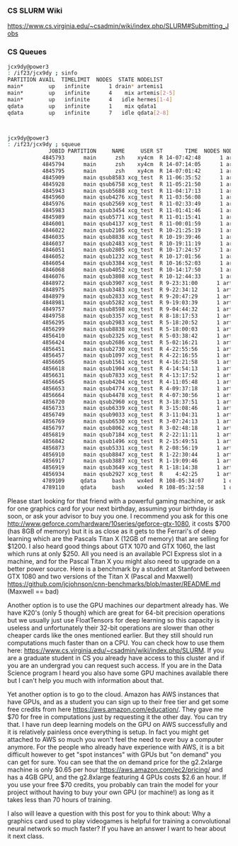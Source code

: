 
### CS SLURM Wiki

https://www.cs.virginia.edu/~csadmin/wiki/index.php/SLURM#Submitting_Jobs

### CS Queues

```bash
jcx9dy@power3
: /if23/jcx9dy ; sinfo
PARTITION AVAIL  TIMELIMIT  NODES  STATE NODELIST
main*        up   infinite      1 drain* artemis1
main*        up   infinite      4    mix artemis[2-5]
main*        up   infinite      4   idle hermes[1-4]
qdata        up   infinite      1    mix qdata1
qdata        up   infinite      7   idle qdata[2-8]



jcx9dy@power3
: /if23/jcx9dy ; squeue
             JOBID PARTITION     NAME     USER ST       TIME  NODES NODELIST(REASON)
           4845793      main      zsh    xy4cm  R 14-07:42:48      1 artemis3
           4845794      main      zsh    xy4cm  R 14-07:14:05      1 artemis4
           4845795      main      zsh    xy4cm  R 14-07:01:42      1 artemis5
           4845909      main qsub8583 xcg_test  R 11-06:35:52      1 artemis2
           4845928      main qsub6758 xcg_test  R 11-05:21:50      1 artemis2
           4845943      main qsub5688 xcg_test  R 11-04:17:13      1 artemis2
           4845960      main qsub4276 xcg_test  R 11-03:56:08      1 artemis2
           4845976      main qsub2569 xcg_test  R 11-02:33:49      1 artemis2
           4845983      main qsub3454 xcg_test  R 11-01:41:46      1 artemis3
           4845989      main qsub5771 xcg_test  R 11-01:15:41      1 artemis3
           4846001      main qsub4137 xcg_test  R 11-00:01:59      1 artemis3
           4846022      main qsub2105 xcg_test  R 10-21:25:19      1 artemis3
           4846035      main qsub8838 xcg_test  R 10-19:39:46      1 artemis2
           4846037      main qsub2483 xcg_test  R 10-19:11:19      1 artemis2
           4846051      main qsub2805 xcg_test  R 10-17:24:57      1 artemis2
           4846052      main qsub1232 xcg_test  R 10-17:01:56      1 artemis3
           4846054      main qsub3384 xcg_test  R 10-16:52:03      1 artemis2
           4846068      main qsub4052 xcg_test  R 10-14:17:50      1 artemis2
           4846076      main qsub3808 xcg_test  R 10-12:44:33      1 artemis3
           4848972      main qsub3907 xcg_test  R 9-23:31:00      1 artemis2
           4848975      main qsub3483 xcg_test  R 9-22:34:12      1 artemis2
           4848979      main qsub2833 xcg_test  R 9-20:47:29      1 artemis2
           4848981      main qsub5282 xcg_test  R 9-19:03:39      1 artemis2
           4849757      main qsub8598 xcg_test  R 9-04:44:32      1 artemis3
           4849758      main qsub3357 xcg_test  R 8-18:17:53      1 artemis2
           4856295      main qsub2983 xcg_test  R 5-18:20:52      1 artemis4
           4856299      main qsub8838 xcg_test  R 5-18:00:03      1 artemis4
           4856410      main qsub2325 xcg_test  R 5-03:38:42      1 artemis4
           4856424      main qsub2686 xcg_test  R 5-02:16:21      1 artemis5
           4856451      main qsub2730 xcg_test  R 4-22:55:56      1 artemis4
           4856457      main qsub1097 xcg_test  R 4-22:16:55      1 artemis4
           4856605      main qsub1561 xcg_test  R 4-16:21:58      1 artemis3
           4856618      main qsub1904 xcg_test  R 4-14:54:13      1 artemis4
           4856631      main qsub7833 xcg_test  R 4-13:17:52      1 artemis4
           4856645      main qsub4204 xcg_test  R 4-11:05:48      1 artemis4
           4856653      main qsub4774 xcg_test  R 4-09:37:18      1 artemis3
           4856664      main qsub4478 xcg_test  R 4-07:30:56      1 artemis4
           4856720      main qsub2960 xcg_test  R 3-18:37:51      1 artemis3
           4856733      main qsub6339 xcg_test  R 3-15:08:46      1 artemis3
           4856749      main qsub9033 xcg_test  R 3-11:04:31      1 artemis4
           4856769      main qsub6530 xcg_test  R 3-07:24:13      1 artemis3
           4856797      main qsub8062 xcg_test  R 3-02:48:18      1 artemis4
           4856819      main qsub7184 xcg_test  R 2-22:11:11      1 artemis2
           4856842      main qsub1496 xcg_test  R 2-15:49:51      1 artemis4
           4856873      main qsub5331 xcg_test  R 2-08:56:19      1 artemis3
           4856910      main qsub8847 xcg_test  R 1-22:30:44      1 artemis4
           4856917      main qsub3887 xcg_test  R 1-19:09:46      1 artemis4
           4856919      main qsub3649 xcg_test  R 1-18:14:38      1 artemis4
           4856934      main qsub2927 xcg_test  R    4:42:25      1 artemis3
           4789109     qdata     bash    wx4ed  R 108-05:34:07      1 qdata1
           4789110     qdata     bash    wx4ed  R 108-05:32:58      1 qdata1

```



Please start looking for that friend with a powerful gaming machine, or ask for one graphics card for your next birthday, assuming your birthday is soon, or ask your advisor to buy you one. I recommend you ask for this one http://www.geforce.com/hardware/10series/geforce-gtx-1080, it costs $700 (has 8GB of memory) but it is as close as it gets to the Ferrari's of deep learning which are the Pascals Titan X (12GB of memory) that are selling for $1200. I also heard good things about GTX 1070 and GTX 1060, the last which runs at only $250. All you need is an available PCI Express slot in a machine, and for the Pascal Titan X you might also need to upgrade on a better power source. Here is a benchmark by a student at Stanford between GTX 1080 and two versions of the Titan X (Pascal and Maxwell) https://github.com/jcjohnson/cnn-benchmarks/blob/master/README.md  (Maxwell == bad)

Another option is to use the GPU machines our department already has. We have K20's (only 5 though) which are great for 64-bit precision operations but we usually just use FloatTensors for deep learning so this capacity is useless and unfortunately their 32-bit operations are slower than other cheaper cards like the ones mentioned earlier. But they still should run computations much faster than on a CPU. You can check how to use them here: https://www.cs.virginia.edu/~csadmin/wiki/index.php/SLURM. If you are a graduate student in CS you already have access to this cluster and if you are an undergrad you can request such access. If you are in the Data Science program I heard you also have some GPU machines available there but I can't help you much with information about that.

Yet another option is to go to the cloud. Amazon has AWS instances that have GPUs, and as a student you can sign up to their free tier and get some free credits from here https://aws.amazon.com/education/. They gave me $70 for free in computations just by requesting it the other day. You can try that. I have run deep learning models on the GPU on AWS successfully and it is relatively painless once everything is setup. In fact you might get attached to AWS so much you won't feel the need to ever buy a computer anymore. For the people who already have experience with AWS, it is a bit difficult however to get "spot instances" with GPUs but "on demand" you can get for sure. You can see that the on demand price for the g2.2xlarge machine is only $0.65 per hour https://aws.amazon.com/ec2/pricing/ and has a 4GB GPU, and the g2.8xlarge featuring 4 GPUs costs $2.6 an hour.  If you use your free $70 credits, you probably can train the model for your project without having to buy your own GPU (or machine!) as long as it takes less than 70 hours of training. 
 
I also will leave a question with this post for you to think about: Why a graphics card used to play videogames is helpful for training a convolutional neural network so much faster? If you have an answer I want to hear about it next class.

